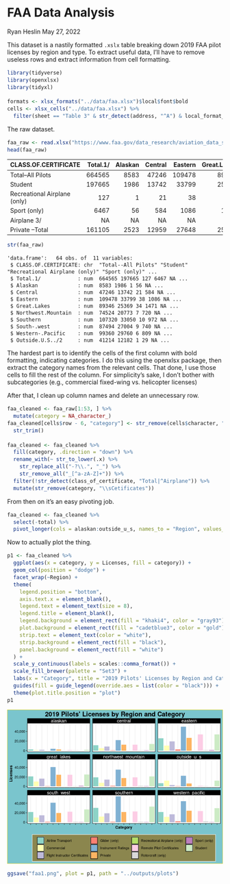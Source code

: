 FAA Data Analysis
================
Ryan Heslin
May 27, 2022





This dataset is a nastily formatted `.xslx` table breaking down 2019 FAA
pilot licenses by region and type. To extract useful data, I’ll have to
remove useless rows and extract information from cell formatting.

``` r
library(tidyverse)
library(openxlsx)
library(tidyxl)

formats <- xlsx_formats("../data/faa.xlsx")$local$font$bold
cells <- xlsx_cells("../data/faa.xlsx") %>%
  filter(sheet == "Table 3" & str_detect(address, "^A") & local_format_id %in% which(formats) & between(row, 8, 59))
```

The raw dataset.

``` r
faa_raw <- read.xlsx("https://www.faa.gov/data_research/aviation_data_statistics/civil_airmen_statistics/media/2019-civil-airmen-stats.xlsx", sheet = 4, startRow = 6, na.strings = "N/Ap", cols = 1:11)
head(faa_raw)
```

<div class="kable-table">

| CLASS.OF.CERTIFICATE         | Total.1/ | Alaskan | Central | Eastern | Great.Lakes | Northwest.Mountain | Southern | South-.west | Western-.Pacific | Outside.U.S../2 |
| :--------------------------- | -------: | ------: | ------: | ------: | ----------: | -----------------: | -------: | ----------: | ---------------: | --------------: |
| Total–All Pilots             |   664565 |    8583 |   47246 |  109478 |       89346 |              74524 |   107320 |       87494 |            99360 |           41214 |
| Student                      |   197665 |    1986 |   13742 |   33799 |       25369 |              20773 |    33050 |       27004 |            29760 |           12182 |
| Recreational Airplane (only) |      127 |       1 |      21 |      38 |          34 |                  7 |       10 |           9 |                6 |               1 |
| Sport (only)                 |     6467 |      56 |     584 |    1086 |        1471 |                720 |      972 |         740 |              809 |              29 |
| Airplane 3/                  |       NA |      NA |      NA |      NA |          NA |                 NA |       NA |          NA |               NA |              NA |
| Private –Total               |   161105 |    2523 |   12959 |   27648 |       25498 |              18352 |    22048 |       20730 |            25115 |            6232 |

</div>

``` r
str(faa_raw)
```

    'data.frame':   64 obs. of  11 variables:
     $ CLASS.OF.CERTIFICATE: chr  "Total--All Pilots" "Student" "Recreational Airplane (only)" "Sport (only)" ...
     $ Total.1/            : num  664565 197665 127 6467 NA ...
     $ Alaskan             : num  8583 1986 1 56 NA ...
     $ Central             : num  47246 13742 21 584 NA ...
     $ Eastern             : num  109478 33799 38 1086 NA ...
     $ Great.Lakes         : num  89346 25369 34 1471 NA ...
     $ Northwest.Mountain  : num  74524 20773 7 720 NA ...
     $ Southern            : num  107320 33050 10 972 NA ...
     $ South-.west         : num  87494 27004 9 740 NA ...
     $ Western-.Pacific    : num  99360 29760 6 809 NA ...
     $ Outside.U.S../2     : num  41214 12182 1 29 NA ...

The hardest part is to identify the cells of the first column with bold
formatting, indicating categories. I do this using the openxlsx package,
then extract the category names from the relevant cells. That done, I
use those cells to fill the rest of the column. For simplicity’s sake, I
don’t bother with subcategories (e.g., commercial fixed-wing
vs. helicopter licenses)

After that, I clean up column names and delete an unnecessary row.

``` r
faa_cleaned <- faa_raw[1:53, ] %>%
  mutate(category = NA_character_)
faa_cleaned[cells$row - 6, "category"] <- str_remove(cells$character, "\\s\\d.*|\\s?-.*") %>%
  str_trim()

faa_cleaned <- faa_cleaned %>%
  fill(category, .direction = "down") %>%
  rename_with(~ str_to_lower(.x) %>%
    str_replace_all("-?\\.", "_") %>%
    str_remove_all("_[^a-zA-Z]+")) %>%
  filter(!str_detect(class_of_certificate, "Total|^Airplane")) %>%
  mutate(str_remove(category, "\\sCetificates"))
```

From then on it’s an easy pivoting job.

``` r
faa_cleaned <- faa_cleaned %>%
  select(-total) %>%
  pivot_longer(cols = alaskan:outside_u_s, names_to = "Region", values_to = "Licenses")
```

Now to actually plot the thing.

``` r
p1 <- faa_cleaned %>%
  ggplot(aes(x = category, y = Licenses, fill = category)) +
  geom_col(position = "dodge") +
  facet_wrap(~Region) +
  theme(
    legend.position = "bottom",
    axis.text.x = element_blank(),
    legend.text = element_text(size = 8),
    legend.title = element_blank(),
    legend.background = element_rect(fill = "khaki4", color = "gray93"),
    plot.background = element_rect(fill = "cadetblue3", color = "gold"),
    strip.text = element_text(color = "white"),
    strip.background = element_rect(fill = "black"),
    panel.background = element_rect(fill = "white")
  ) +
  scale_y_continuous(labels = scales::comma_format()) +
  scale_fill_brewer(palette = "Set3") +
  labs(x = "Category", title = "2019 Pilots' Licenses by Region and Category") +
  guides(fill = guide_legend(override.aes = list(color = "black"))) +
  theme(plot.title.position = "plot")
p1
```

<img src="../figure/faa//unnamed-chunk-5-1.png" style="display: block; margin: auto;" />

``` r
ggsave("faa1.png", plot = p1, path = "../outputs/plots")
```
